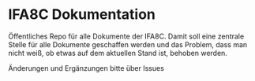 # IFA8C Dokumentation
Öffentliches Repo für alle Dokumente der IFA8C. Damit soll eine zentrale Stelle für alle Dokumente geschaffen werden und das Problem, dass man nicht weiß, ob etwas auf dem aktuellen Stand ist, behoben werden.

Änderungen und Ergänzungen bitte über Issues
